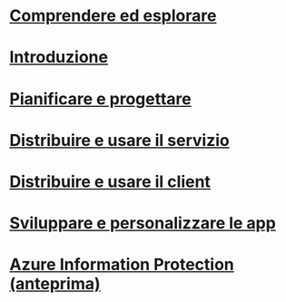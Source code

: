 # [Comprendere ed esplorare](/information-protection/understand-explore/what-is-azure-information-protection)
# [Introduzione](/information-protection/get-started/requirements-azure-rms)
# [Pianificare e progettare](/information-protection/plan-design/deployment-roadmap)
# [Distribuire e usare il servizio](/information-protection/deploy-use/activate-service)
# [Distribuire e usare il client](/information-protection/rms-client/use-client)
# [Sviluppare e personalizzare le app](/information-protection/develop/developers-guide)
# [Azure Information Protection (anteprima)](/information-protection/understand-explore/what-is-azure-information-protection)


<!--HONumber=Jan17_HO4-->


